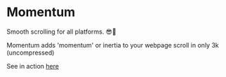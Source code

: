 # Momentum

Smooth scrolling for all platforms. 😎🤘

Momentum adds 'momentum' or inertia to your webpage scroll in only 3k (uncompressed)

See in action [here](http://builtbyedgar.com/lab/momentum/)
